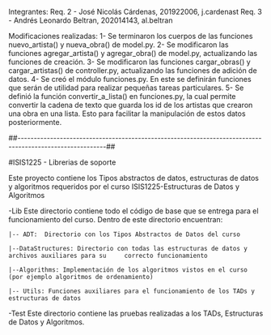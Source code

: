 Integrantes:
 Req. 2 - José Nicolás Cárdenas, 201922006, j.cardenast
 Req. 3 - Andrés Leonardo Beltran, 202014143, al.beltran

Modificaciones realizadas:
 1- Se terminaron los cuerpos de las funciones nuevo_artista() y nueva_obra() de model.py.
 2- Se modificaron las funciones agregar_artista() y agregar_obra() de model.py, actualizando las funciones de creación.
 3- Se modificaron las funciones cargar_obras() y cargar_artistas() de controller.py, actualizando las funciones de adición de datos.
 4- Se creó el módulo funciones.py. En este se definirán funciones que serán de utilidad para realizar pequeñas tareas particulares.
 5- Se definió la función convertir_a_lista() en funciones.py, la cual permite convertir la cadena de texto que guarda los id de los artistas que crearon una obra en una lista. Esto para facilitar la manipulación de estos datos posteriormente.


##---------------------------------------------------------------------------------------------------------##


#ISIS1225 - Librerias de soporte

Este proyecto contiene los Tipos abstractos de datos, estructuras de datos y algoritmos requeridos por el curso ISIS1225-Estructuras de Datos y Algoritmos

-Lib
Este directorio contiene todo el código de base que se entrega para el funcionamiento del curso.  Dentro de este directorio encuentran:
    
    |-- ADT:  Directorio con los Tipos Abstractos de Datos del curso

    |--DataStructures: Directorio con todas las estructuras de datos y archivos auxiliares para su     correcto funcionamiento

    |--Algorithms: Implementación de los algoritmos vistos en el curso (por ejemplo algoritmos de ordenamiento)

    |-- Utils: Funciones auxiliares para el funcionamiento de los TADs y estructuras de datos

-Test
Este directorio contiene las pruebas realizadas a los TADs, Estructuras de Datos y Algoritmos.

